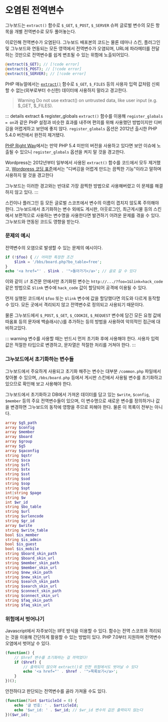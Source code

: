 # 오염된 전역변수

그누보드는 `extract()` 함수로 `$_GET`, `$_POST`, `$_SERVER` 슈퍼 글로벌 변수의 모든 항목을 개별 전역변수로 모두 풀어놓는다.

이로인해 전역변수가 오염된다. 그누보드 배포본의 코드는 물론 테마나 스킨, 플러그인 및 그누보드와 연동되는 모든 영역에서 전역변수가 오염되며, URL에 파라메터를 전달하는 것만으로 전역변수를 쉽게 변조될 수 있는 위험에 노출되어있다.

```php
@extract($_GET); // [!code error]
@extract($_POST); // [!code error]
@extract($_SERVER); // [!code error]
```

PHP 매뉴얼에서는 [`extract()`](https://www.php.net/manual/en/function.extract.php) 함수로 `$_GET`, `$_FILES` 등의 사용자 입력 값처럼 신뢰할 수 없는(외부로부터 수신한) 데이터에 사용하지 말라고 경고한다.

> Warning Do not use extract() on untrusted data, like user input (e.g. $\_GET, $\_FILES).

::: details extract & register_globals
`extract()` 함수를 이용해 `register_globals = on`과 같은 PHP 설정과 비슷한 효과를 내주며 편의를 위해 사용했던 방법이지만 디버깅을 어렵게하고 보안에 좋지 않다. `register_globals` 옵션은 2012년 출시한 PHP 5.4.0 버전에서 완전히 제거됐다.

[PHP Right Way](https://modernpug.github.io/php-the-right-way/#register_globals)에서는 만약 PHP 5.4 미만의 버전을 사용하고 있다면 보안 이슈에 노출될 수 있으니 `register_globals` 옵션을 켜지 말 것을 경고한다.

Wordpress는 2012년부터 일부에서 사용된 `extract()` 함수를 코드에서 모두 제거했고, [Wordpress 코딩 표준](https://developer.wordpress.org/coding-standards/wordpress-coding-standards/php/#dont-extract)에서는 "디버깅을 어렵게 만드는 끔찍한 기능"이라고 말하며 사용하지 말 것을 경고한다

그누보드는 이러한 경고와는 반대로 가장 끔찍한 방법으로 사용해버렸고 이 문제를 해결하지 않고 있다.
:::

스킨이나 플러그인 등 모든 글로벌 스코프에서 변수의 이름이 겹치지 않도록 주의해야 한다. 그누보드에서 초기화하는 변수 외에도 게시판, 아웃로그인, 최근게시물 등의 스킨에서 보편적으로 사용하는 변수명을 사용한다면 발견하기 어려운 문제를 겪을 수 있다. 그누보드와 연동된 코드도 영향을 받는다.

### 문제의 예시

전역변수의 오염으로 발생할 수 있는 문제의 예시이다.

```php
if (!$foo) { // 어떠한 특정한 조건
    $link = '/bbs/board.php?bo_table=free';
}
echo '<a href="' . $link . '">돌아가기</a>'; // 골로 갈 수 있다
```

이와 같이 `if` 조건문 안에서만 초기화된 변수는 `http://.../?foo=1&link=hack_code` 같은 방법으로 `$link` 변수에 `hack_code` 값이 할당되어 공격에 이용될 수 있다.

먼저 실행된 코드에서 `$foo` 또는 `$link` 변수에 값을 할당했다면 의도와 다르게 동작할 수 있다. 모든 곳에서 격리되지 않고 전역변수로 정의되고 사용되기 때문이다.

물론 그누보드에서 `$_POST`, `$_GET`, `$_COOKIE`, `$_REQUEST` 변수에 담긴 모든 요청 값에 따옴표 등의 문자에 백슬래시(`\`)를 추가하는 등의 방법을 사용하여 악의적인 접근에 대비하고있다.

::: warning
변수를 사용할 때는 반드시 먼저 초기화 후에 사용해야 한다.
사용자 입력 값은 적절한 타입으로 변경하고, 문자열은 적절한 처리를 거쳐야 한다.
:::

### 그누보드에서 초기화하는 변수들

그누보드에서 주요하게 사용되고 초기화 해주는 변수는 대부분 `/common.php` 파일에서 찾아볼 수 있으며, `/bbs/board.php` 등에서 게시판 스킨에서 사용될 변수를 초기화하고 있으므로 확인해 보고 사용해야 한다.

그누보드에서 초기화하고 DB에서 가져온 데이터를 담고 있는 `$write`, `$config`, `$member` 등의 주요 전역변수들이 있으며, 이 변수명으로 새로운 변수를 정의하거나 값을 변경하면 그누보드의 동작에 영향을 주므로 피해야 한다. 물론 이 목록이 전부는 아니다.

```php
array $g5_path
array $config
array $member
array $board
array $group
array $g5
array $qaconfig
string $qstr
string $sca
string $sfl
string $stx
string $sst
string $sod
string $sop
string $spt
int|string $page
string $w
int $wr_id
string $bo_table
string $url
string $urlencode
string $gr_id
array $write
string $write_table
bool $is_member
string $is_admin
bool $is_guest
bool $is_mobile
string $board_skin_path
string $board_skin_url
string $member_skin_path
string $member_skin_url
string $new_skin_path
string $new_skin_url
string $search_skin_path
string $search_skin_url
string $connect_skin_path
string $connect_skin_url
string $faq_skin_path
string $faq_skin_url
```

### 위험에서 벗어나기

Javascript에서 자주보이는 IIFE 방식을 이용할 수 있다. 함수는 전역 스코프와 격리되는 것을 이용해 간단하게 활용할 수 있는 방법이 있다. PHP 7.0부터 지원하며 전역변수 오염에서 벗어날 수 있다.

```php
(function() {
    // $href 변수를 초기화하는 걸 까먹었다!
    if ($href) {
        // 출력되지 않으며 extract()로 인한 위험에서도 벗어날 수 있다
        echo '<a href="' . $href . '">목록보기</a>';
    }
})();
```

안전하다고 판단되는 전역변수를 골라 가져올 수도 있다.

```php
(function(?int $articleId = 0) {
    echo '글 번호: ' . $articleId;
    echo '$wr_id: ' . $wr_id; // $wr_id 변수의 값은 출력되지 않는다
})($wr_id);
```
